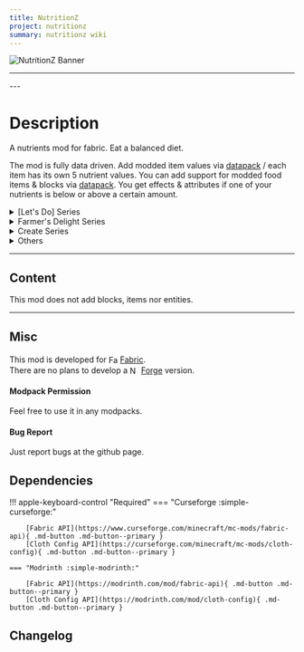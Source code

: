 ```yaml
---
title: NutritionZ
project: nutritionz
summary: nutritionz wiki
---
```

<script src="/wiki/javascripts/data.js"></script>
<script src="/wiki/javascripts/sidebar.js" id="nutritionz"></script>

![NutritionZ Banner](/wiki/assets/general/banner/nutritionzbanner.png)

---
<div id="showcase-gallery" modid="nutritionz" image_1="nutritionz_image_1"></div>
<script src="/wiki/javascripts/showcase.js"></script>
---

# Description
A nutrients mod for fabric. Eat a balanced diet.

The mod is fully data driven.
Add modded item values via [datapack](https://github.com/xR4YM0ND/NutritionZ/tree/1.20/src/main/resources/data/nutritionz) / each item has its own 5 nutrient values.
You can add support for modded food items & blocks via [datapack](https://github.com/xR4YM0ND/NutritionZ/tree/1.20/src/main/resources/data/nutritionz).
You get effects & attributes if one of your nutrients is below or above a certain amount.

<details><summary>[Let's Do] Series</summary>
<li><a href="https://modrinth.com/mod/lets-do-addon-corn-expansion">[Let's Do Addon] Corn Expansion </a></li>
<li><a href="https://modrinth.com/mod/lets-do-bakery-farmcharm-compat">[Let's Do] Bakery - Farm&Charm Compat </a></li>
<li><a href="https://modrinth.com/mod/lets-do-beachparty">[Let's Do] Beachparty </a></li>
<li><a href="https://modrinth.com/mod/lets-do-brewery-farmcharm-compat">[Let's Do] Brewery - Farm&Charm Compat </a></li>
<li><a href="https://modrinth.com/mod/lets-do-candlelight-farmcharm-compat">[Let's Do] Candlelight - Farm&Charm Compat </a></li>
<li><a href="https://modrinth.com/mod/lets-do-farm-charm">[Let's Do] Farm & Charm </a></li>
<li><a href="https://modrinth.com/mod/lets-do-herbalbrews">[Let's Do] HerbalBrews </a></li>
<li><a href="https://modrinth.com/mod/lets-do-meadow">[Let's Do] Meadow </a></li>
<li><a href="https://modrinth.com/mod/lets-do-nethervinery">[Let's Do] NetherVinery </a></li>
<li><a href="https://modrinth.com/mod/lets-do-vinery">[Let's Do] Vinery </a></li>
<li><a href="https://modrinth.com/mod/lets-do-wildernature">[Let's Do] WilderNature </a></li>
<li><a href="https://modrinth.com/mod/lets-do-bakery">Legacy: [Let's Do] Bakery // dropped support after 1.0.9 </a></li>
<li><a href="https://modrinth.com/mod/lets-do-brewery">Legacy: [Let's Do] Brewery // dropped support after 1.0.9 </a></li>
<li><a href="https://modrinth.com/mod/lets-do-candlelight">Legacy: [Let's Do] Candlelight // dropped support after 1.0.9 </a></li>
</details>

<details><summary>Farmer's Delight Series</summary>
<li><a href="https://modrinth.com/mod/brewin-and-chewin-fabric">Brewin' And Chewin'</a></li>
<li><a href="https://modrinth.com/mod/cultural-delights-fabric">Cultural Delights</a></li>
<li><a href="https://modrinth.com/mod/ends-delight">End's Delight</a></li>
<li><a href="https://modrinth.com/mod/expanded-delight">Expanded Delight</a></li>
<li><a href="https://modrinth.com/mod/farmers-delight-refabricated">Farmer's Delight Refabricated</a></li>
<li><a href="https://modrinth.com/mod/festive-delight">Festive Delight</a></li>
<li><a href="https://modrinth.com/mod/more-delight">More Delight</a></li>
<li><a href="https://modrinth.com/mod/natures-delight">Nature's Delight</a></li>
<li><a href="https://modrinth.com/mod/nethers-delight-refabricated">Nether's Delight Refabricated</a></li>
<li><a href="https://modrinth.com/mod/oceans-delight">Ocean's Delight</a></li>
<li><a href="https://modrinth.com/mod/ubes-delight">Ube's Delight</a></li>
</details>

<details><summary>Create Series</summary>
<li><a href="https://modrinth.com/mod/create-fabric">Create</a></li>
<li><a href="https://modrinth.com/mod/createaddition">Create Crafts &amp; Additions</a></li>
</details>

<details><summary>Others</summary>
<li><a href="https://modrinth.com/mod/ad-astra">Ad Astra</a></li>
<li><a href="https://modrinth.com/mod/adventurez">AdventureZ</a></li>
<li><a href="https://modrinth.com/mod/aquamirae">Aquamirae</a></li>
<li><a href="https://modrinth.com/mod/betterend">BetterEnd</a></li>
<li><a href="https://modrinth.com/mod/betternether">BetterNether</a></li>
<li><a href="https://modrinth.com/mod/biome-makeover">Biome Makeover</a></li>
<li><a href="https://modrinth.com/mod/bountiful-fares">Bountiful Fares</a></li>
<li><a href="https://modrinth.com/mod/culinaire">Culinaire</a></li>
<li><a href="https://modrinth.com/mod/exlines-fishing">Exline's Fishing</a></li>
<li><a href="https://modrinth.com/mod/fish-of-thieves">Fish of Thieves</a><li><a href="https://modrinth.com/mod/exlines-fishing">Exline's Fishing</a></li></li>
<li><a href="https://modrinth.com/mod/hybrid-aquatic">Hybrid Aquatic</a></li>
<li><a href="https://modrinth.com/mod/immersive-weathering">Immersive Weathering</a></li>
<li><a href="https://modrinth.com/mod/living-things">Living Things</a></li>
<li><a href="https://modrinth.com/mod/mob-catalog">Mob Catalog</a></li>
<li><a href="https://modrinth.com/mod/naturalist">Naturalist</a></li>
<li><a href="https://modrinth.com/mod/natures-spirit">Natures Spirit</a></li>
<li><a href="https://modrinth.com/mod/promenade">Promenade</a></li>
<li><a href="https://modrinth.com/mod/regions-unexplored">Regions Unexplored</a></li>
<li><a href="https://modrinth.com/mod/spawn-mod">Spawn</a></li>
<li><a href="https://modrinth.com/mod/spelunkery">Spelunkery</a></li>
<li><a href="https://modrinth.com/mod/supplementaries">Supplementaries</a></li>
<li><a href="https://modrinth.com/mod/the-bumblezone-fabric">The Bumblezone</a></li>
<li><a href="https://modrinth.com/mod/wilder-wild">Wilder Wild</a></li>
</details>

---
## Content
This mod does not add blocks, items nor entities.  
  
---
## Misc
This mod is developed for <img src="https://fabricmc.net/assets/logo.png" alt="Fabric" width="16" height="16" style="position: relative; top: 3px;"> [Fabric](https://fabricmc.net/).  
There are no plans to develop a <img src="https://neoforged.net/img/authors/neoforged.png" alt="NeoForged" width="16" height="16" style="position: relative; top: 3px;"> [Forge](https://neoforged.net/) version.  

#### Modpack Permission
Feel free to use it in any modpacks.  

#### Bug Report
Just report bugs at the github page.  

## Dependencies

!!! apple-keyboard-control "Required"
    === "Curseforge :simple-curseforge:"

        [Fabric API](https://www.curseforge.com/minecraft/mc-mods/fabric-api){ .md-button .md-button--primary }
        [Cloth Config API](https://curseforge.com/minecraft/mc-mods/cloth-config){ .md-button .md-button--primary }

    === "Modrinth :simple-modrinth:"

        [Fabric API](https://modrinth.com/mod/fabric-api){ .md-button .md-button--primary }
        [Cloth Config API](https://modrinth.com/mod/cloth-config){ .md-button .md-button--primary }

## Changelog
<script src="https://cdn.jsdelivr.net/npm/marked/marked.min.js"></script>
<div id="log" modid="nutritionz"></div>
